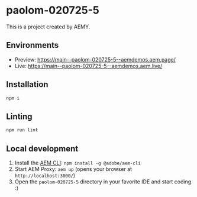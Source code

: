# paolom-020725-5

This is a project created by AEMY.

## Environments

- Preview: https://main--paolom-020725-5--aemdemos.aem.page/
- Live: https://main--paolom-020725-5--aemdemos.aem.live/

## Installation

```sh
npm i
```

## Linting

```sh
npm run lint
```

## Local development

1. Install the [AEM CLI](https://github.com/adobe/helix-cli): `npm install -g @adobe/aem-cli`
1. Start AEM Proxy: `aem up` (opens your browser at `http://localhost:3000/`)
1. Open the `paolom-020725-5` directory in your favorite IDE and start coding :)